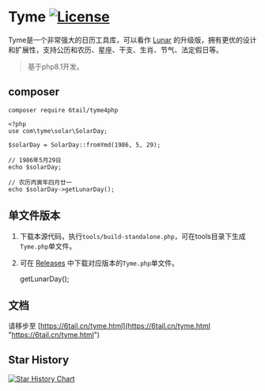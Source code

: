 # Tyme [![License](https://img.shields.io/badge/license-MIT-4EB1BA.svg?style=flat-square)](https://github.com/6tail/tyme4php/blob/master/LICENSE)

Tyme是一个非常强大的日历工具库，可以看作 [Lunar](https://6tail.cn/calendar/api.html "https://6tail.cn/calendar/api.html") 的升级版，拥有更优的设计和扩展性，支持公历和农历、星座、干支、生肖、节气、法定假日等。


> 基于php8.1开发。

## composer

    composer require 6tail/tyme4php
     
    <?php
    use com\tyme\solar\SolarDay;
     
    $solarDay = SolarDay::fromYmd(1986, 5, 29);
     
    // 1986年5月29日
    echo $solarDay;
     
    // 农历丙寅年四月廿一
    echo $solarDay->getLunarDay();

## 单文件版本

1. 下载本源代码，执行<code>tools/build-standalone.php</code>，可在tools目录下生成<code>Tyme.php</code>单文件。
2. 可在 [Releases](https://github.com/6tail/tyme4php/releases) 中下载对应版本的<code>Tyme.php</code>单文件。


    <?php
    require 'Tyme.php';
     
    use com\tyme\solar\SolarDay;
     
    $solarDay = SolarDay::fromYmd(1986, 5, 29);
     
    // 1986年5月29日
    echo $solarDay;
     
    // 农历丙寅年四月廿一
    echo $solarDay->getLunarDay();

## 文档

请移步至 [https://6tail.cn/tyme.html](https://6tail.cn/tyme.html "https://6tail.cn/tyme.html")

## Star History

[![Star History Chart](https://api.star-history.com/svg?repos=6tail/tyme4php&type=Date)](https://star-history.com/#6tail/tyme4php&Date)